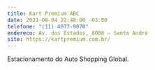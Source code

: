 ```yaml
---
title: Kart Premium ABC
date: 2021-08-04 22:48:00 -03:00
telefone: "(11) 4977-9070"
endereco: Av. dos Estados, 8000 – Santo André
site: https://kartpremium.com.br/
---
```


Estacionamento do Auto Shopping Global.
